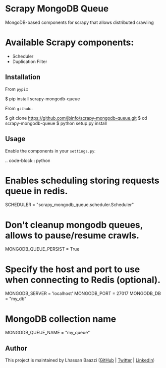 # Scrapy MongoDB Queue
MongoDB-based components for scrapy that allows distributed crawling

# Available Scrapy components:
* Scheduler
* Duplication Filter

Installation
------------

From `pypi`::

  $ pip install scrapy-mongodb-queue

From `github`::

  $ git clone https://github.com/jbinfo/scrapy-mongodb-queue.git
  $ cd scrapy-mongodb-queue
  $ python setup.py install

Usage
-----

Enable the components in your `settings.py`:

.. code-block:: python

  # Enables scheduling storing requests queue in redis.
  SCHEDULER = "scrapy_mongodb_queue.scheduler.Scheduler"

  # Don't cleanup mongodb queues, allows to pause/resume crawls.
  MONGODB_QUEUE_PERSIST = True

  # Specify the host and port to use when connecting to Redis (optional).
  MONGODB_SERVER = 'localhost'
  MONGODB_PORT = 27017
  MONGODB_DB = "my_db"

  # MongoDB collection name
  MONGODB_QUEUE_NAME = "my_queue"

Author
------

This project is maintained by Lhassan Baazzi ([GitHub](https://github.com/jbinfo) | [Twitter](https://twitter.com/baazzilhassan) | [LinkedIn](https://ma.linkedin.com/pub/lhassan-baazzi/49/606/a70))
